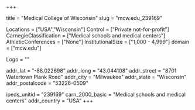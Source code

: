 
+++

title = "Medical College of Wisconsin"
slug = "mcw.edu_239169"

Locations = ["USA","Wisconsin"]
Control = ["Private not-for-profit"]
CarnegieClassification = ["Medical schools and medical centers"]
AthleticConferences = ["None"]
InstitutionalSize = ["1,000 - 4,999"]
domain = ["mcw.edu"]

Logo = ""

addr_lat = "-88.022698"
addr_long = "43.044108"
addr_street = "8701 Watertown Plank Road"
addr_city = "Milwaukee"
addr_state = "Wisconsin"
addr_postalcode = "53226-0509"

ipeds_unitid = "239169"
carn_2000_basic = "Medical schools and medical centers"
addr_country = "USA"
+++
    
